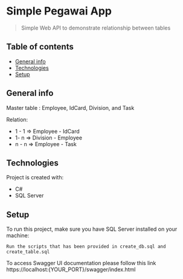 # Simple Pegawai App

> Simple Web API to demonstrate relationship between tables

## Table of contents
* [General info](#general-info)
* [Technologies](#technologies)
* [Setup](#setup)

## General info
Master table : Employee, IdCard, Division, and Task

Relation:
* 1 - 1 => Employee - IdCard
* 1- n => Division - Employee
* n - n => Employee - Task

## Technologies
Project is created with:
* C# 
* SQL Server

## Setup
To run this project, make sure you have SQL Server installed on your machine:
```
Run the scripts that has been provided in create_db.sql and create_table.sql
```

To access Swagger UI documentation please follow this link https://localhost:{YOUR_PORT}/swagger/index.html
